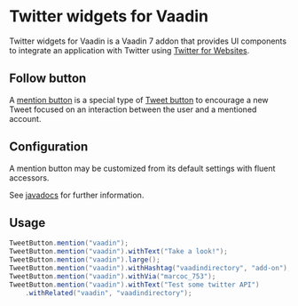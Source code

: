 # Twitter widgets for Vaadin

Twitter widgets for Vaadin is a Vaadin 7 addon that provides UI components 
to integrate an application with Twitter using [Twitter for Websites](https://dev.twitter.com/web/overview).

## Follow button

A [mention button](https://dev.twitter.com/web/tweet-button/mention-button) is a special type of 
[Tweet button](https://dev.twitter.com/web/tweet-button) to encourage a new Tweet focused 
on an interaction between the user and a mentioned account.

## Configuration

A mention button may be customized from its default settings with fluent accessors.

See [javadocs](https://vaadindemo-mbf.rhcloud.com/docs/twitter-widgets/api/org/vaadin/addon/twitter/TweetButton.html) 
for further information.

## Usage

```java
TweetButton.mention("vaadin");
TweetButton.mention("vaadin").withText("Take a look!");
TweetButton.mention("vaadin").large();
TweetButton.mention("vaadin").withHashtag("vaadindirectory", "add-on");
TweetButton.mention("vaadin").withVia("marcoc_753");
TweetButton.mention("vaadin").withText("Test some twitter API")
    .withRelated("vaadin", "vaadindirectory");
```